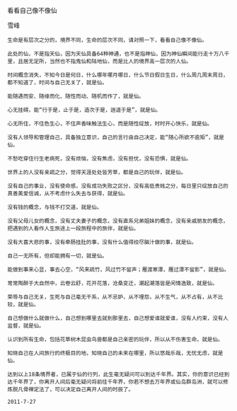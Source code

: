 看看自己像不像仙

雪峰


    生命是有层次之分的，境界不同，生命的层次不同，请对照一下，看看自己像不像仙。

    此处的仙，不是指天仙，因为天仙具备64种神通，也不是指神仙，因为神仙瞬间能行走十万八千里，且居无定所，当然也不指鬼仙和陆地仙，而是比人的境界高一层次的人仙。

    时间概念消失，不知今日是何日，什么哪年哪月哪日，什么节日假日生日，什么周几周末周日，都不知道了，时间与自己无关了，就是仙。

    能随遇而安、随缘而化、随性而动、随机而作了，就是仙。

    心无挂碍，能“行于是，止于是，造次于是，逍遥于是”，就是仙。

    心无所住，不住色生心，不住声香味触法生心，而是随性绽放，时时开心快乐，就是仙。

    没有人领导和管理自己，具备独立意识，自己的言行由自己决定，能“随心所欲不逾矩”，就是仙。

    不愁吃穿住行生老病死，没有烦恼，没有焦虑，没有担忧，没有恐惧，就是仙。

    世界上的人没有亲疏之分，觉得天涯处处皆芳草，都是自己的玩伴，就是仙。

    没有自己的事业，没有使命感，没有成功失败之区分，没有高低贵贱之分，每日里只绽放自己的真善美爱信诚，从不考虑什么失去与获得，就是仙。

    没有钱的概念，与钱不打交道，就是仙。

    没有父母儿女的概念，没有丈夫妻子的概念，没有直系兄弟姐妹的概念，没有亲戚朋友的概念，把遇到的人看作人生旅途上一段旅程中的旅伴，就是仙。

    没有大喜大悲的事，没有牵肠挂肚的事，没有什么值得绞尽脑汁做的事，就是仙。

    自己一无所有，但却能拥有一切，就是仙。

    能做到事来心显，事去心空，“风来疏竹，风过竹不留声；雁渡寒潭，雁过潭不留影”，就是仙。

    常常陶醉于大自然中，云卷云舒，花开花落，沧桑变迁，潮起潮落皆是闲情逸致，就是仙。

    荣辱与自己无关，生死与自己毫无干系，从不忌妒，从不埋怨，从不生气，从不占有，从不比较，就是仙。

    自己想做什么就做什么，自己想到哪里去就到那里去，自己想爱谁就爱谁，没有人约束，没有人监督，就是仙。

    认识到所有生命，包括花草树木昆虫鸟兽都是自己亲密的玩伴，所以从不伤害生命，就是仙。

    知晓自己在人间旅行的终极目的地，知晓自己的未来在哪里，所以悠哉乐哉，无忧无虑，就是仙。

    达到以上18条境界者，已属于仙的行列，此生毫无疑问可以到达千年界。其实，你的意识已经到达千年界了，你离开人间后毫无疑问将前往千年界，你若不想去万年界或仙岛群岛洲，就可以修炼脱凡骨禅定法了，可以决定自己离开人间的时辰了。

    2011-7-27



